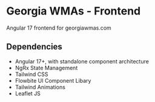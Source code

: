 # Georgia WMAs - Frontend

Angular 17 frontend for georgiawmas.com

## Dependencies

- Angular 17+, with standalone component architecture
- NgRx State Management
- Tailwind CSS
- Flowbite UI Component Libary
- Tailwind Animations
- Leaflet JS
